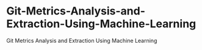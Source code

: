 # Git-Metrics-Analysis-and-Extraction-Using-Machine-Learning
Git Metrics Analysis and Extraction Using Machine Learning
